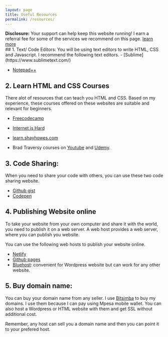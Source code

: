 ```yaml
---
layout: page
title: Useful Resources
permalink: /resources/
---
```

<div class="card" style="text-align: left;">
<b>Disclosure:</b> Your support can help keep this website running! I earn a referral fee for some of the services we recommend on this page. <a href="/about">learn more</a>
</div>
## 1. Text/ Code Editors:
You will be using text editors to write HTML, CSS and Javascript. I recommend the following text editors.
- [Sublime](https://www.sublimetext.com/) 

- [Notepad++](https://notepad-plus-plus.org/)

## 2. Learn HTML and CSS Courses
There alot of resources that can teach you HTML and CSS. Based on my experience, these courses offered on these websites are suitable and relevant for beginners.
- [Freecodecamp](https://www.freecodecamp.org/learn)

- [Internet is Hard](https://www.internetingishard.com/)

- [learn.shayhowes.com](https://learn.shayhowe.com/)

- Brad Traversy courses on [Youtube](https://m.youtube.com/playlist?list=PLillGF-RfqbZTASqIqdvm1R5mLrQq79CU) and [Udemy]().

## 3. Code Sharing:
When you need to share your code with others, you can use these two code sharing website.
- [Github gist](https://gist.github.com/)
- [Codepen](https://codepen.io/)

## 4. Publishing Website online
To take your website from your own computer and share it with the world, you need to publish it on a web server. A web host provides a web server, where you can publish you website.

You can use the following web hosts to publish your website online.
- [Netlify](https://app.netlify.com/drop)
- [Github pages](https://pages.github.com/)
- [Bluehost](https://www.bluehost.com/track/devpractical): convenient for Wordpress website but can work for any other website.

## 5. Buy domain name:
You can buy your domain name from any seller. I use [Bitsimba](https://bitsimba.com/clients/aff.php?aff=22) to buy my domains. I use them because I can pay using Mpesa mobile wallet.
You can also host a Wordpress or HTML website with them and get SSL without additional cost.

Remember, any host can sell you a domain name and then you can point it to your prefered host.
